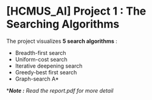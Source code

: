 # [HCMUS_AI] Project 1 : The Searching Algorithms
 
The project visualizes **5 search algorithms** :
- Breadth-first search 
- Uniform-cost search
- Iterative deepening search
- Greedy-best first search
- Graph-search A*

****Note :*** *Read the report.pdf for more detail*
